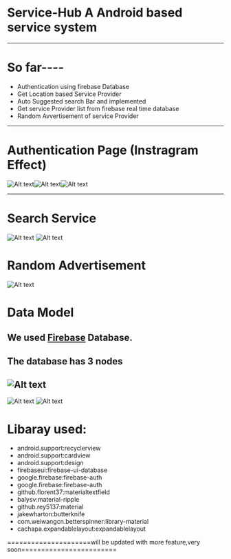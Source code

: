 # Service-Hub A Android based service system
---------

# So far----
- Authentication using firebase Database
- Get Location based Service Provider 
- Auto Suggested search Bar and implemented
- Get service Provider list from firebase real time database
- Random Avvertisement of service Provider

------
# Authentication Page (Instragram Effect) #
 ![Alt text](pic/s1.png?raw=true "")![Alt text](pic/s2.png?raw=true "")![Alt text](pic/s2.png?raw=true "")


------
# Search Service #
 ![Alt text](pic/s5.png?raw=true "")
 ![Alt text](pic/s6.png?raw=true "")


# Random Advertisement #
 ![Alt text](pic/s4.png?raw=true "")



# Data Model
We used [Firebase](https://firebase.google.com/) Database. 
--------

## The database has 3 nodes ##
 ![Alt text](pic/c1.png?raw=true "")
--------
 ![Alt text](pic/c2.png?raw=true "")
 ![Alt text](pic/c3.png?raw=true "")




  # Libaray used: #  
  * android.support:recyclerview
  * android.support:cardview
  * android.support:design
  * firebaseui:firebase-ui-database
  * google.firebase:firebase-auth
  * google.firebase:firebase-auth
  * github.florent37:materialtextfield
  * balysv:material-ripple
  * github.rey5137:material
  * jakewharton:butterknife
  * com.weiwangcn.betterspinner:library-material
  * cachapa.expandablelayout:expandablelayout
  
  
  
  =====================will be updated with more feature,very soon========================
